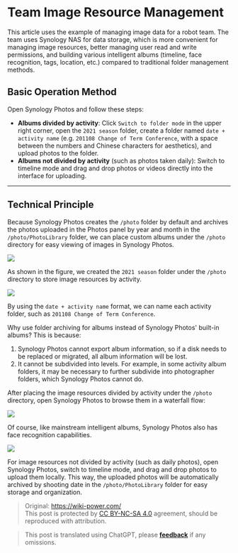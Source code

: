 # Team Image Resource Management

This article uses the example of managing image data for a robot team. The team uses Synology NAS for data storage, which is more convenient for managing image resources, better managing user read and write permissions, and building various intelligent albums (timeline, face recognition, tags, location, etc.) compared to traditional folder management methods.

## Basic Operation Method

Open Synology Photos and follow these steps:

- **Albums divided by activity**: Click `Switch to folder mode` in the upper right corner, open the `2021 season` folder, create a folder named `date + activity name` (e.g. `201108 Change of Term Conference`, with a space between the numbers and Chinese characters for aesthetics), and upload photos to the folder.
- **Albums not divided by activity** (such as photos taken daily): Switch to timeline mode and drag and drop photos or videos directly into the interface for uploading.

---

## Technical Principle

Because Synology Photos creates the `/photo` folder by default and archives the photos uploaded in the Photos panel by year and month in the `/photo/PhotoLibrary` folder, we can place custom albums under the `/photo` directory for easy viewing of images in Synology Photos.

![](https://wiki-media-1253965369.cos.ap-guangzhou.myqcloud.com/img/20210425111203.png)

As shown in the figure, we created the `2021 season` folder under the `/photo` directory to store image resources by activity.

![](https://wiki-media-1253965369.cos.ap-guangzhou.myqcloud.com/img/20210425111429.png)

By using the `date + activity name` format, we can name each activity folder, such as `201108 Change of Term Conference`.

Why use folder archiving for albums instead of Synology Photos' built-in albums? This is because:

1. Synology Photos cannot export album information, so if a disk needs to be replaced or migrated, all album information will be lost.
2. It cannot be subdivided into levels. For example, in some activity album folders, it may be necessary to further subdivide into photographer folders, which Synology Photos cannot do.

After placing the image resources divided by activity under the `/photo` directory, open Synology Photos to browse them in a waterfall flow:

![](https://wiki-media-1253965369.cos.ap-guangzhou.myqcloud.com/img/20210425112459.png)

Of course, like mainstream intelligent albums, Synology Photos also has face recognition capabilities.

![](https://wiki-media-1253965369.cos.ap-guangzhou.myqcloud.com/img/20210425112813.png)

For image resources not divided by activity (such as daily photos), open Synology Photos, switch to timeline mode, and drag and drop photos to upload them locally. This way, the uploaded photos will be automatically archived by shooting date in the `/photo/PhotoLibrary` folder for easy storage and organization.

> Original: <https://wiki-power.com/>  
> This post is protected by [CC BY-NC-SA 4.0](https://creativecommons.org/licenses/by/4.0/deed.en) agreement, should be reproduced with attribution.

> This post is translated using ChatGPT, please [**feedback**](https://github.com/linyuxuanlin/Wiki_MkDocs/issues/new) if any omissions.
